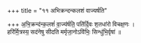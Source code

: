 +++
title = "११ अभिक्रन्दन्कलशं वाज्यर्षति"

+++
अ॒भि॒क्रन्द॑न्क॒लशं॑ वा॒ज्य॑र्षति॒ पति॑र्दि॒वः श॒तधा॑रो विचक्ष॒णः ।  
हरि॑र्मि॒त्रस्य॒ सद॑नेषु सीदति मर्मृजा॒नोऽवि॑भिः॒ सिन्धु॑भि॒र्वृषा॑ ॥